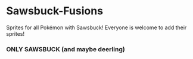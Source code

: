 # Sawsbuck-Fusions
Sprites for all Pokémon with Sawsbuck! Everyone is welcome to add their sprites!

### ONLY SAWSBUCK (and maybe deerling)

